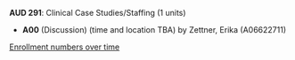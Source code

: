 **AUD 291**: Clinical Case Studies/Staffing (1 units)

- **A00** (Discussion) (time and location TBA) by Zettner, Erika (A06622711)

[Enrollment numbers over time](./AUD291.tsv)
